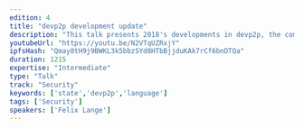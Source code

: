 ```yaml
---
edition: 4
title: "devp2p development update"
description: "This talk presents 2018's developments in devp2p, the communication system underpinning the Ethereum main network. I will speak about the state of the network and implementation progress on the ideas presented in last year's devp2p talk."
youtubeUrl: "https://youtu.be/N2VTqUZRxjY"
ipfsHash: "Qmay8tH9j9BWKL3k5bbzSYd8HTbBjjduKAk7rCf6bnDTQa"
duration: 1215
expertise: "Intermediate"
type: "Talk"
track: "Security"
keywords: ['state','devp2p','language']
tags: ['Security']
speakers: ['Felix Lange']
---
```

